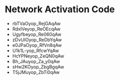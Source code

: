 # Network Activation Code
* rbTVaOyop_RejGAqAw
* RdxlVeyop_ReOEcqAw
* Ugyfbeyop_Re060qAw
* zDvUIOyop_ReDbYqAw
* e0JPaOyop_RfVn8qAw
* U1k1L-yop_RfcwYqAw
* HcYPNeyop_ZeQN0qAw
* Bh_JAuyop_Za_y0qAw
* sHw2KOyop_ZbgBgqAw
* T5jJMuyop_ZbTi0qAw